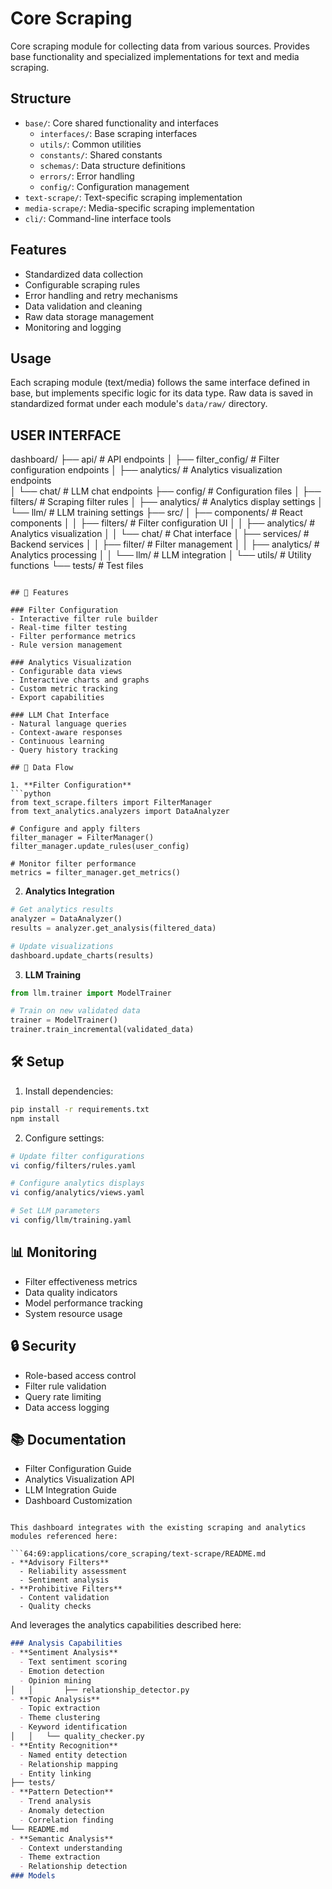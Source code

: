 # Core Scraping

Core scraping module for collecting data from various sources. Provides base functionality and specialized implementations for text and media scraping.

## Structure
- `base/`: Core shared functionality and interfaces
  - `interfaces/`: Base scraping interfaces
  - `utils/`: Common utilities
  - `constants/`: Shared constants
  - `schemas/`: Data structure definitions
  - `errors/`: Error handling
  - `config/`: Configuration management
- `text-scrape/`: Text-specific scraping implementation
- `media-scrape/`: Media-specific scraping implementation
- `cli/`: Command-line interface tools

## Features
- Standardized data collection
- Configurable scraping rules
- Error handling and retry mechanisms
- Data validation and cleaning
- Raw data storage management
- Monitoring and logging

## Usage
Each scraping module (text/media) follows the same interface defined in base, but implements specific logic for its data type. Raw data is saved in standardized format under each module's `data/raw/` directory.



## USER INTERFACE

dashboard/
├── api/                      # API endpoints
│   ├── filter_config/       # Filter configuration endpoints
│   ├── analytics/          # Analytics visualization endpoints  
│   └── chat/              # LLM chat endpoints
├── config/                  # Configuration files
│   ├── filters/           # Scraping filter rules
│   ├── analytics/         # Analytics display settings
│   └── llm/              # LLM training settings
├── src/
│   ├── components/        # React components
│   │   ├── filters/      # Filter configuration UI
│   │   ├── analytics/    # Analytics visualization 
│   │   └── chat/        # Chat interface
│   ├── services/         # Backend services
│   │   ├── filter/      # Filter management
│   │   ├── analytics/   # Analytics processing
│   │   └── llm/        # LLM integration
│   └── utils/           # Utility functions
└── tests/                # Test files
```

## 🚀 Features

### Filter Configuration
- Interactive filter rule builder
- Real-time filter testing
- Filter performance metrics
- Rule version management

### Analytics Visualization 
- Configurable data views
- Interactive charts and graphs
- Custom metric tracking
- Export capabilities

### LLM Chat Interface
- Natural language queries
- Context-aware responses
- Continuous learning
- Query history tracking

## 🔄 Data Flow

1. **Filter Configuration**
```python
from text_scrape.filters import FilterManager
from text_analytics.analyzers import DataAnalyzer

# Configure and apply filters
filter_manager = FilterManager()
filter_manager.update_rules(user_config)

# Monitor filter performance
metrics = filter_manager.get_metrics()
```

2. **Analytics Integration**
```python
# Get analytics results
analyzer = DataAnalyzer()
results = analyzer.get_analysis(filtered_data)

# Update visualizations
dashboard.update_charts(results)
```

3. **LLM Training**
```python
from llm.trainer import ModelTrainer

# Train on new validated data
trainer = ModelTrainer()
trainer.train_incremental(validated_data)
```

## 🛠 Setup

1. Install dependencies:
```bash
pip install -r requirements.txt
npm install
```

2. Configure settings:
```bash
# Update filter configurations
vi config/filters/rules.yaml

# Configure analytics displays
vi config/analytics/views.yaml

# Set LLM parameters
vi config/llm/training.yaml
```

## 📊 Monitoring

- Filter effectiveness metrics
- Data quality indicators
- Model performance tracking
- System resource usage

## 🔒 Security

- Role-based access control
- Filter rule validation
- Query rate limiting
- Data access logging

## 📚 Documentation

- Filter Configuration Guide
- Analytics Visualization API
- LLM Integration Guide
- Dashboard Customization
```

This dashboard integrates with the existing scraping and analytics modules referenced here:

```64:69:applications/core_scraping/text-scrape/README.md
- **Advisory Filters**
  - Reliability assessment
  - Sentiment analysis
- **Prohibitive Filters**
  - Content validation
  - Quality checks
```


And leverages the analytics capabilities described here:

```43:68:applications/core_analytics/text-analytics/README.md
### Analysis Capabilities
- **Sentiment Analysis**
  - Text sentiment scoring
  - Emotion detection
  - Opinion mining
│   │       ├── relationship_detector.py
- **Topic Analysis**
  - Topic extraction
  - Theme clustering
  - Keyword identification
│   │   └── quality_checker.py
- **Entity Recognition**
  - Named entity detection
  - Relationship mapping
  - Entity linking
├── tests/
- **Pattern Detection**
  - Trend analysis
  - Anomaly detection
  - Correlation finding
└── README.md
- **Semantic Analysis**
  - Context understanding
  - Theme extraction
  - Relationship detection
### Models
```


